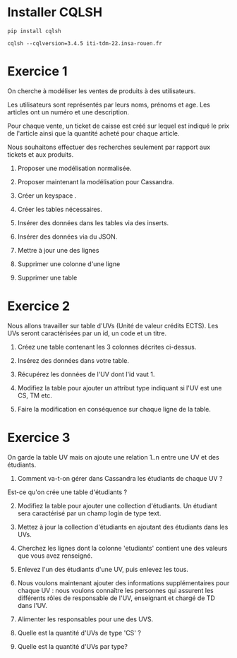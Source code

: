 # Installer CQLSH

`pip install cqlsh`

`cqlsh --cqlversion=3.4.5 iti-tdm-22.insa-rouen.fr`

# Exercice 1

On cherche à modéliser les ventes de produits à des utilisateurs.

Les utilisateurs sont représentés par leurs noms, prénoms et age. Les articles ont un numéro et une description. 

Pour chaque vente, un ticket de caisse est créé sur lequel est indiqué le prix de l'article ainsi que la quantité acheté pour chaque article.

Nous souhaitons effectuer des recherches seulement par rapport aux tickets et aux produits.

1) Proposer une modélisation normalisée.

2) Proposer maintenant la modélisation pour Cassandra.

3) Créer un keyspace <nom>.

4) Créer les tables nécessaires.

5) Insérer des données dans les tables via des inserts.

6) Insérer des données via du JSON.

7) Mettre à jour une des lignes

8) Supprimer une colonne d'une ligne

9) Supprimer une table

# Exercice 2
Nous allons travailler sur table d'UVs (Unité de valeur crédits ECTS). Les UVs seront caractérisées par un id, un code et un titre.

1) Créez une table contenant les 3 colonnes décrites ci-dessus.

2) Insérez des données dans votre table.

3) Récupérez les données de l'UV dont l'id vaut 1.

4) Modifiez la table pour ajouter un attribut type indiquant si l'UV est une CS, TM etc.

5) Faire la modification en conséquence sur chaque ligne de la table.

# Exercice 3
On garde la table UV mais on ajoute une relation 1..n entre une UV et des étudiants.

1) Comment va-t-on gérer dans Cassandra les étudiants de chaque UV ?

Est-ce qu'on crée une table d'étudiants ?

2) Modifiez la table pour ajouter une collection d'étudiants. Un étudiant sera caractérisé par un champ login de type text.

3) Mettez à jour la collection d'étudiants en ajoutant des étudiants dans les UVs.

4) Cherchez les lignes dont la colonne 'etudiants' contient une des valeurs que vous avez renseigné.

5) Enlevez l'un des étudiants d'une UV, puis enlevez les tous.

6) Nous voulons maintenant ajouter des informations supplémentaires pour chaque UV : nous voulons connaître les personnes qui assurent les différents rôles de responsable de l'UV, enseignant et chargé de TD dans l'UV.

7) Alimenter les responsables pour une des UVS.

8) Quelle est la quantité d'UVs de type 'CS' ?

9) Quelle est la quantité d'UVs par type?
